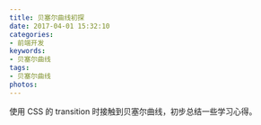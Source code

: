 ```yaml
---
title: 贝塞尔曲线初探
date: 2017-04-01 15:32:10
categories:
- 前端开发
keywords:
- 贝塞尔曲线
tags:
- 贝塞尔曲线
photos:
---
```


使用 CSS 的 transition 时接触到贝塞尔曲线，初步总结一些学习心得。

<!--more-->
